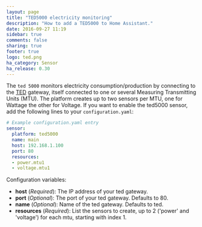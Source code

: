 ```yaml
---
layout: page
title: "TED5000 electricity monitoring"
description: "How to add a TED5000 to Home Assistant."
date: 2016-09-27 11:19
sidebar: true
comments: false
sharing: true
footer: true
logo: ted.png
ha_category: Sensor
ha_release: 0.30
---
```


The `ted 5000` monitors electricity consumption/production by connecting to the
[TED](http://www.theenergydetective.com/home) gateway, itself connected to one
or several Measuring Transmitting Units (MTU).
The platform creates up to two sensors per MTU, one for Wattage the other for
Voltage.  If you want to enable the ted5000 sensor, add the following lines to
your `configuration.yaml`:

```yaml
# Example configuration.yaml entry
sensor:
  platform: ted5000
  name: main
  host: 192.168.1.100
  port: 80
  resources:
  - power.mtu1
  - voltage.mtu1
```

Configuration variables:

- **host** (*Required*): The IP address of your ted gateway.
- **port** (*Optional*): The port of your ted gateway. Defaults to 80.
- **name** (*Optional*): Name of the ted gateway. Defaults to ted.
- **resources** (*Required*): List the sensors to create,
 up to 2 ('power' and 'voltage') for each mtu, starting with index 1.

